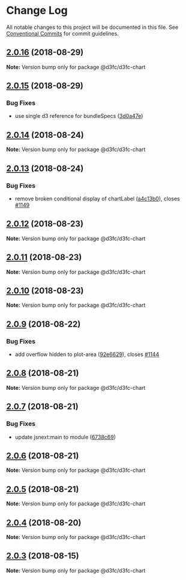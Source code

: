 # Change Log

All notable changes to this project will be documented in this file.
See [Conventional Commits](https://conventionalcommits.org) for commit guidelines.

<a name="2.0.16"></a>
## [2.0.16](https://github.com/d3fc/d3fc/compare/@d3fc/d3fc-chart@2.0.15...@d3fc/d3fc-chart@2.0.16) (2018-08-29)




**Note:** Version bump only for package @d3fc/d3fc-chart

<a name="2.0.15"></a>
## [2.0.15](https://github.com/d3fc/d3fc/compare/@d3fc/d3fc-chart@2.0.14...@d3fc/d3fc-chart@2.0.15) (2018-08-29)


### Bug Fixes

* use single d3 reference for bundleSpecs ([3d0a47e](https://github.com/d3fc/d3fc/commit/3d0a47e))




<a name="2.0.14"></a>
## [2.0.14](https://github.com/d3fc/d3fc/compare/@d3fc/d3fc-chart@2.0.13...@d3fc/d3fc-chart@2.0.14) (2018-08-24)




**Note:** Version bump only for package @d3fc/d3fc-chart

<a name="2.0.13"></a>
## [2.0.13](https://github.com/d3fc/d3fc/compare/@d3fc/d3fc-chart@2.0.12...@d3fc/d3fc-chart@2.0.13) (2018-08-24)


### Bug Fixes

* remove broken conditional display of chartLabel ([a4c13b0](https://github.com/d3fc/d3fc/commit/a4c13b0)), closes [#1149](https://github.com/d3fc/d3fc/issues/1149)




<a name="2.0.12"></a>
## [2.0.12](https://github.com/d3fc/d3fc/compare/@d3fc/d3fc-chart@2.0.11...@d3fc/d3fc-chart@2.0.12) (2018-08-23)




**Note:** Version bump only for package @d3fc/d3fc-chart

<a name="2.0.11"></a>
## [2.0.11](https://github.com/d3fc/d3fc/compare/@d3fc/d3fc-chart@2.0.10...@d3fc/d3fc-chart@2.0.11) (2018-08-23)




**Note:** Version bump only for package @d3fc/d3fc-chart

<a name="2.0.10"></a>
## [2.0.10](https://github.com/d3fc/d3fc/compare/@d3fc/d3fc-chart@2.0.9...@d3fc/d3fc-chart@2.0.10) (2018-08-23)




**Note:** Version bump only for package @d3fc/d3fc-chart

<a name="2.0.9"></a>
## [2.0.9](https://github.com/d3fc/d3fc/compare/@d3fc/d3fc-chart@2.0.8...@d3fc/d3fc-chart@2.0.9) (2018-08-22)


### Bug Fixes

* add overflow hidden to plot-area ([92e6629](https://github.com/d3fc/d3fc/commit/92e6629)), closes [#1144](https://github.com/d3fc/d3fc/issues/1144)




<a name="2.0.8"></a>
## [2.0.8](https://github.com/d3fc/d3fc/compare/@d3fc/d3fc-chart@2.0.7...@d3fc/d3fc-chart@2.0.8) (2018-08-21)




**Note:** Version bump only for package @d3fc/d3fc-chart

<a name="2.0.7"></a>
## [2.0.7](https://github.com/d3fc/d3fc/compare/@d3fc/d3fc-chart@2.0.6...@d3fc/d3fc-chart@2.0.7) (2018-08-21)


### Bug Fixes

* update jsnext:main to module ([6738c69](https://github.com/d3fc/d3fc/commit/6738c69))




<a name="2.0.6"></a>
## [2.0.6](https://github.com/d3fc/d3fc/compare/@d3fc/d3fc-chart@2.0.5...@d3fc/d3fc-chart@2.0.6) (2018-08-21)




**Note:** Version bump only for package @d3fc/d3fc-chart

<a name="2.0.5"></a>
## [2.0.5](https://github.com/d3fc/d3fc-chart/compare/@d3fc/d3fc-chart@2.0.4...@d3fc/d3fc-chart@2.0.5) (2018-08-21)




**Note:** Version bump only for package @d3fc/d3fc-chart

<a name="2.0.4"></a>
## [2.0.4](https://github.com/d3fc/d3fc/compare/@d3fc/d3fc-chart@2.0.3...@d3fc/d3fc-chart@2.0.4) (2018-08-20)




**Note:** Version bump only for package @d3fc/d3fc-chart

<a name="2.0.3"></a>
## [2.0.3](https://github.com/d3fc/d3fc/compare/@d3fc/d3fc-chart@2.0.2...@d3fc/d3fc-chart@2.0.3) (2018-08-15)




**Note:** Version bump only for package @d3fc/d3fc-chart
